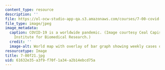 ```yaml
---
content_type: resource
description: ''
file: https://ol-ocw-studio-app-qa.s3.amazonaws.com/courses/7-00-covid-19-sars-cov-2-and-the-pandemic-fall-2021/61632e35a3f9f70f1a34a2b14ebcd75a_7-00f21.jpg
file_type: image/jpeg
image_metadata:
  caption: COVID-19 is a worldwide pandemic. (Image courtesy Ceal Capistrano, Whitehead
    Institute for Biomedical Research.)
  credit: ''
  image-alt: World map with overlay of bar graph showing weekly cases of COVID-19
resourcetype: Image
title: 7-00f21.jpg
uid: 61632e35-a3f9-f70f-1a34-a2b14ebcd75a
---
```

